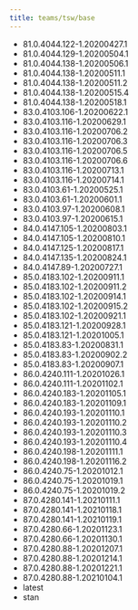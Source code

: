 ```yaml
---
title: teams/tsw/base
---
```

- 81.0.4044.122-1.20200427.1
- 81.0.4044.129-1.20200504.1
- 81.0.4044.138-1.20200506.1
- 81.0.4044.138-1.20200511.1
- 81.0.4044.138-1.20200511.2
- 81.0.4044.138-1.20200515.4
- 81.0.4044.138-1.20200518.1
- 83.0.4103.106-1.20200622.1
- 83.0.4103.116-1.20200629.1
- 83.0.4103.116-1.20200706.2
- 83.0.4103.116-1.20200706.3
- 83.0.4103.116-1.20200706.5
- 83.0.4103.116-1.20200706.6
- 83.0.4103.116-1.20200713.1
- 83.0.4103.116-1.20200714.1
- 83.0.4103.61-1.20200525.1
- 83.0.4103.61-1.20200601.1
- 83.0.4103.97-1.20200608.1
- 83.0.4103.97-1.20200615.1
- 84.0.4147.105-1.20200803.1
- 84.0.4147.105-1.20200810.1
- 84.0.4147.125-1.20200817.1
- 84.0.4147.135-1.20200824.1
- 84.0.4147.89-1.20200727.1
- 85.0.4183.102-1.20200911.1
- 85.0.4183.102-1.20200911.2
- 85.0.4183.102-1.20200914.1
- 85.0.4183.102-1.20200915.2
- 85.0.4183.102-1.20200921.1
- 85.0.4183.121-1.20200928.1
- 85.0.4183.121-1.20201005.1
- 85.0.4183.83-1.20200831.1
- 85.0.4183.83-1.20200902.2
- 85.0.4183.83-1.20200907.1
- 86.0.4240.111-1.20201026.1
- 86.0.4240.111-1.20201102.1
- 86.0.4240.183-1.20201105.1
- 86.0.4240.183-1.20201109.1
- 86.0.4240.193-1.20201110.1
- 86.0.4240.193-1.20201110.2
- 86.0.4240.193-1.20201110.3
- 86.0.4240.193-1.20201110.4
- 86.0.4240.198-1.20201111.1
- 86.0.4240.198-1.20201116.2
- 86.0.4240.75-1.20201012.1
- 86.0.4240.75-1.20201019.1
- 86.0.4240.75-1.20201019.2
- 87.0.4280.141-1.20210111.1
- 87.0.4280.141-1.20210118.1
- 87.0.4280.141-1.20210119.1
- 87.0.4280.66-1.20201123.1
- 87.0.4280.66-1.20201130.1
- 87.0.4280.88-1.20201207.1
- 87.0.4280.88-1.20201214.1
- 87.0.4280.88-1.20201221.1
- 87.0.4280.88-1.20210104.1
- latest
- stan

